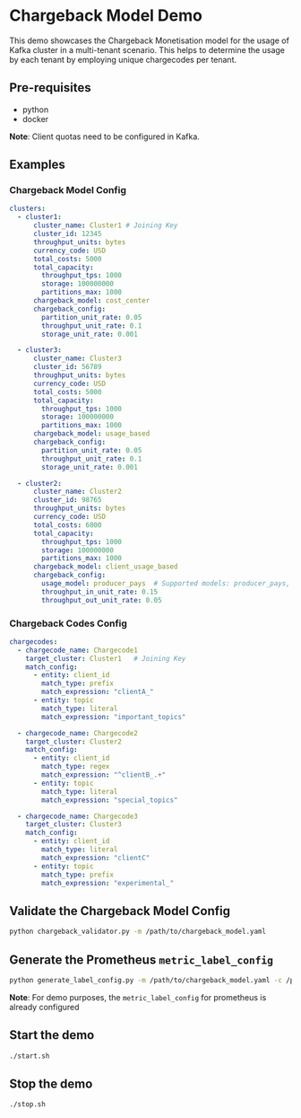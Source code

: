 # Chargeback Model Demo

This demo showcases the Chargeback Monetisation model for the usage of Kafka cluster in a multi-tenant scenario. This helps to determine the usage by each tenant by employing unique chargecodes per tenant.

## Pre-requisites
- python
- docker

**Note**: Client quotas need to be configured in Kafka.

## Examples

### Chargeback Model Config
```yaml
clusters:
  - cluster1:
      cluster_name: Cluster1 # Joining Key
      cluster_id: 12345
      throughput_units: bytes
      currency_code: USD
      total_costs: 5000
      total_capacity:
        throughput_tps: 1000
        storage: 100000000
        partitions_max: 1000
      chargeback_model: cost_center
      chargeback_config:
        partition_unit_rate: 0.05
        throughput_unit_rate: 0.1
        storage_unit_rate: 0.001

  - cluster3:
      cluster_name: Cluster3
      cluster_id: 56789
      throughput_units: bytes
      currency_code: USD
      total_costs: 5000
      total_capacity:
        throughput_tps: 1000
        storage: 100000000
        partitions_max: 1000
      chargeback_model: usage_based
      chargeback_config:
        partition_unit_rate: 0.05
        throughput_unit_rate: 0.1
        storage_unit_rate: 0.001

  - cluster2:
      cluster_name: Cluster2
      cluster_id: 98765
      throughput_units: bytes
      currency_code: USD
      total_costs: 6000
      total_capacity:
        throughput_tps: 1000
        storage: 100000000
        partitions_max: 1000
      chargeback_model: client_usage_based
      chargeback_config:
        usage_model: producer_pays  # Supported models: producer_pays, consumer_pays, producer_consumer_pays
        throughput_in_unit_rate: 0.15
        throughput_out_unit_rate: 0.05
```

### Chargeback Codes Config
```yaml
chargecodes:
  - chargecode_name: Chargecode1
    target_cluster: Cluster1   # Joining Key
    match_config:
      - entity: client_id
        match_type: prefix
        match_expression: "clientA_"
      - entity: topic
        match_type: literal
        match_expression: "important_topics"

  - chargecode_name: Chargecode2
    target_cluster: Cluster2
    match_config:
      - entity: client_id
        match_type: regex
        match_expression: "^clientB_.+"
      - entity: topic
        match_type: literal
        match_expression: "special_topics"

  - chargecode_name: Chargecode3
    target_cluster: Cluster3
    match_config:
      - entity: client_id
        match_type: literal
        match_expression: "clientC"
      - entity: topic
        match_type: prefix
        match_expression: "experimental_"
```

## Validate the Chargeback Model Config
```bash
python chargeback_validator.py -m /path/to/chargeback_model.yaml
```

## Generate the Prometheus `metric_label_config`
```bash
python generate_label_config.py -m /path/to/chargeback_model.yaml -c /path/to/chargback_codes.yaml
```
**Note**: For demo purposes, the `metric_label_config` for prometheus is already configured

## Start the demo
```bash
./start.sh
```

## Stop the demo
```bash
./stop.sh
```